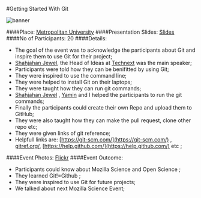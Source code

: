 #Getting Started With Git

![banner](https://cloud.githubusercontent.com/assets/4376131/9156919/c440b096-3f0b-11e5-9aaf-d74a0ccb8fba.jpg)

####Place: [Metropolitan University](http://metrouni.edu.bd)
####Presentation Slides: [Slides](https://github.com/SOFTowaha/Mozilla-Science-Events/tree/master/Events/Getting%20Started%20With%20Git%20at%20MU/Presentation)
####No of Participants: 20
####Details:

* The goal of the event was to acknowledge the participants about Git and inspire them to use Git for their project;
* [Shahjahan Jewel](https://mozillians.org/en-US/u/cep.jewel/), the Head of Ideas at [Technext](https://github.com/technext) was the main speaker;
* Participants were told how they can be benifitted by using Git;
* They were inspired to use the command line; 
* They were helped to install Git on their laptops;
* They were taught how they can run git commands; 
* [Shahjahan Jewel](https://mozillians.org/en-US/u/cep.jewel/) , [Yamin](https://mozillians.org/en-US/u/mmhyamin/) and I helped the participants to run the git commands; 
* Finally the participants could create their own Repo and upload them to GitHub; 
* They were also taught how they can make the pull request, clone other repo etc;
* They were given links of git reference;
* Helpfull links are: [https://git-scm.com/](https://git-scm.com/) , [gitref.org/](gitref.org/), [https://help.github.com/](https://help.github.com/) etc ;

####Event Photos: [Flickr](https://www.flickr.com/photos/128058159@N03/sets/72157656629658919)
####Event Outcome:

* Participants could know about Mozilla Science and Open Science ;
* They learned Git!=Github ; 
* They were inspired to use Git for future projects; 
* We talked about next Mozilla Science Event;
